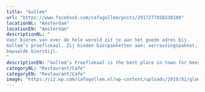 ```yaml
---
title: "Gollem"
url: "https://www.facebook.com/cafegollem/posts/2917277858330189"
locationNL: "Amsterdam"
locationEN: "Amsterdam"
descriptionNL: "
Voor bieren van over de hele wereld zit je aan het goede adres bij
Gollem’s proeflokaal. Zij bieden bierpakketten aan: verrassingspakket, Belgisch, of een
bepaalde bierstijl.
"
descriptionEN: "Gollem’s Proeflokaal is the best place in town for beers from all over the world. They are now offering “bier pakketten”: surprise package, Belgian package, or a certain beer style."
categoryNL: "Restaurant/Café"
categoryEN: "Restaurant/Cafe"
image: "https://i2.wp.com/cafegollem.nl/wp-content/uploads/2019/01/glom.jpg?zoom=2&fit=303%2C166&ssl=1"
---
```

